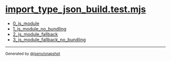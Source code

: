 # [import_type_json_build.test.mjs](../import_type_json_build.test.mjs)



- [0_js_module](0_js_module/0_js_module.md)
- [1_js_module_no_bundling](1_js_module_no_bundling/1_js_module_no_bundling.md)
- [2_js_module_fallback](2_js_module_fallback/2_js_module_fallback.md)
- [3_js_module_fallback_no_bundling](3_js_module_fallback_no_bundling/3_js_module_fallback_no_bundling.md)

---

<sub>
  Generated by <a href="https://github.com/jsenv/core/tree/main/packages/independent/snapshot">@jsenv/snapshot</a>
</sub>